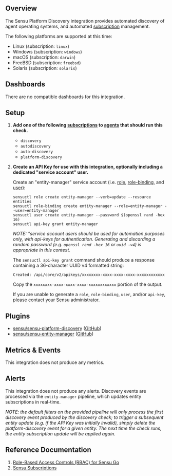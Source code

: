## Overview

<!-- Sensu Integration description; supports markdown -->

The Sensu Platform Discovery integration provides automated discovery of agent operating systems, and automated [subscription] management.

The following platforms are supported at this time:

- Linux (subscription: `linux`)
- Windows (subscription: `windows`)
- macOS (subscription: `darwin`)
- FreeBSD (subscription: `freebsd`)
- Solaris (subscription: `solaris`)

## Dashboards

<!-- List of compatible dashboards w/ screenshots (supports png, jpeg, and gif images; relative paths only; e.g. `![](img/dashboard-1.png)` )-->

<!-- This integration is compatible with the [{{dashboard_name}}][{{dashboard_link}}] (included w/ [Sensu Plus][sensu-plus]). -->

<!-- ![](img/dashboard.png) -->

There are no compatible dashboards for this integration.

## Setup

<!-- Sensu Integration setup instructions, including Sensu agent configuration and external component configuration -->
<!-- EXAMPLE: what configuration (if any) is required in a third-party service to enable monitoring? -->

1. **Add one of the following [subscriptions] to [agents] that should run this check.**

   * `discovery`
   * `autodiscovery`
   * `auto-discovery`
   * `platform-discovery`

1. **Create an API Key for use with this integration, optionally including a dedicated "service account" user.**

   Create an "entity-manager" service account (i.e. [role], [role-binding], and [user]):

   ```
   sensuctl role create entity-manager --verb=update --resource entities
   sensuctl role-binding create entity-manager --role=entity-manager --user=entity-manager
   sensuctl user create entity-manager --password $(openssl rand -hex 16)
   sensuctl api-key grant entity-manager
   ```

   _NOTE: "service account users should be used for automation purposes only, with api-keys for authentication.
   Generating and discarding a random password (e.g. `openssl rand -hex 16` or `uuid -v4`) is appropriate in this context._

   The `sensuctl api-key grant` command should produce a response containing a 36-character UUID v4 formatted string:

   ```
   Created: /api/core/v2/apikeys/xxxxxxxx-xxxx-xxxx-xxxx-xxxxxxxxxxxx
   ```

   Copy the `xxxxxxxx-xxxx-xxxx-xxxx-xxxxxxxxxxxx` portion of the output.

   If you are unable to generate a `role`, `role-binding`, `user`, and/or `api-key`, please contact your Sensu administrator.


## Plugins

<!-- Links to any Sensu Integration dependencies (i.e. Sensu Plugins) -->

- [sensu/sensu-platform-discovery][sensu-platform-discovery-bonsai] ([GitHub][sensu-platform-discovery-github])
- [sensu/sensu-entity-manager][sensu-entity-manager-bonsai] ([GitHub][sensu-entity-manager-github])

## Metrics & Events

<!-- List of all metrics or events collected by this integration. -->

This integration does not produce any metrics.

## Alerts

<!-- List of all alerts generated by this integration. -->

This integration does not produce any alerts.
Discovery events are processed via the `entity-manager` pipeline, which updates entity subscriptions in real-time.

_NOTE: the default filters on the provided pipeline will only process the first discovery event produced by the discovery check; to trigger a subsequent entity update (e.g. if the API Key was initially invalid), simply delete the platform-discovery event for a given entity. The next time the check runs, the entity subscription update will be applied again._

## Reference Documentation

<!-- Please provide links to any relevant reference documentation to help users learn more and/or troubleshoot this integration; specifically including any third-party software documentation. -->

1. [Role-Based Access Controls (RBAC) for Sensu Go][rbac]
1. [Sensu Subscriptions][subscriptions]

<!-- Links -->
[check]: https://docs.sensu.io/sensu-go/latest/observability-pipeline/observe-schedule/checks/
[asset]: https://docs.sensu.io/sensu-go/latest/plugins/assets/
[subscription]: https://docs.sensu.io/sensu-go/latest/observability-pipeline/observe-schedule/subscriptions/
[subscriptions]: https://docs.sensu.io/sensu-go/latest/observability-pipeline/observe-schedule/subscriptions/
[agents]: https://docs.sensu.io/sensu-go/latest/observability-pipeline/observe-schedule/agent/
[annotation]: https://docs.sensu.io/sensu-go/latest/observability-pipeline/observe-schedule/agent/#general-configuration-flags
[plugins]: https://docs.sensu.io/sensu-go/latest/plugins/
[metrics]: https://docs.sensu.io/sensu-go/latest/observability-pipeline/observe-schedule/metrics/
[handler]: https://docs.sensu.io/sensu-go/latest/observability-pipeline/observe-process/handlers/
[pipeline]: https://docs.sensu.io/sensu-go/latest/observability-pipeline/observe-process/pipelines/
[tokens]: https://docs.sensu.io/sensu-go/latest/observability-pipeline/observe-schedule/tokens/
[sensu-plus]: https://sensu.io/features/analytics
[sensu-platform-discovery-bonsai]: https://bonsai.sensu.io/assets/sensu/sensu-platform-discovery
[sensu-platform-discovery-github]: https://github.com/sensu/sensu-platform-discovery
[sensu-entity-manager-bonsai]: https://bonsai.sensu.io/assets/sensu/sensu-entity-manager
[sensu-entity-manager-github]: https://github.com/sensu/sensu-entity-manager
[role]: https://docs.sensu.io/sensu-go/latest/operations/control-access/rbac/#roles-and-cluster-roles
[role-binding]: https://docs.sensu.io/sensu-go/latest/operations/control-access/rbac/#role-bindings-and-cluster-role-bindings
[user]: https://docs.sensu.io/sensu-go/latest/operations/control-access/rbac/#users
[rbac]: https://docs.sensu.io/sensu-go/latest/operations/control-access/rbac/
